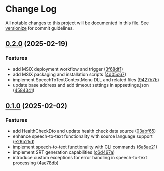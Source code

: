 # Change Log

All notable changes to this project will be documented in this file. See [versionize](https://github.com/versionize/versionize) for commit guidelines.

<a name="0.2.0"></a>
## [0.2.0](https://www.github.com/ggwozdz90/speech-to-text-cli/releases/tag/v0.2.0) (2025-02-19)

### Features

* add MSIX deployment workflow and trigger ([3f68df1](https://www.github.com/ggwozdz90/speech-to-text-cli/commit/3f68df1cf454031fa917bae5d027b54616d4c43f))
* add MSIX packaging and installation scripts ([4d05c67](https://www.github.com/ggwozdz90/speech-to-text-cli/commit/4d05c6799b7d754e25ff554924e9e0f4d3afd3fb))
* implement SpeechToTextContextMenu DLL and related files ([9427b7b](https://www.github.com/ggwozdz90/speech-to-text-cli/commit/9427b7b8c4eb78aa250ee3a1c505093ed77860eb))
* update base address and add timeout settings in appsettings.json ([4584341](https://www.github.com/ggwozdz90/speech-to-text-cli/commit/4584341ad82020a65fd3046a799bd565833106d1))

<a name="0.1.0"></a>
## [0.1.0](https://www.github.com/ggwozdz90/speech-to-text-cli/releases/tag/v0.1.0) (2025-02-02)

### Features

* add HealthCheckDto and update health check data source ([03abf65](https://www.github.com/ggwozdz90/speech-to-text-cli/commit/03abf6545ab1bf72b028d74d0decb4e38a8b1d77))
* enhance speech-to-text functionality with source language support ([e26b25d](https://www.github.com/ggwozdz90/speech-to-text-cli/commit/e26b25d1ba629f95e5be5de1fb78ed47ad54126b))
* implement speech-to-text functionality with CLI commands ([6a5ae21](https://www.github.com/ggwozdz90/speech-to-text-cli/commit/6a5ae210355abe966ae61e5579df8e99b014e3c1))
* implement SRT generation capabilities ([c6d497a](https://www.github.com/ggwozdz90/speech-to-text-cli/commit/c6d497aecd6b8ecc5b660c9ddafcd2a35c9efe48))
* introduce custom exceptions for error handling in speech-to-text processing ([4ae78db](https://www.github.com/ggwozdz90/speech-to-text-cli/commit/4ae78dbbb11212f8d7a47febfb792922b2ce6635))

